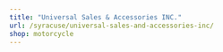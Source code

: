```yaml
---
title: "Universal Sales & Accessories INC."
url: /syracuse/universal-sales-and-accessories-inc/
shop: motorcycle
---
```

